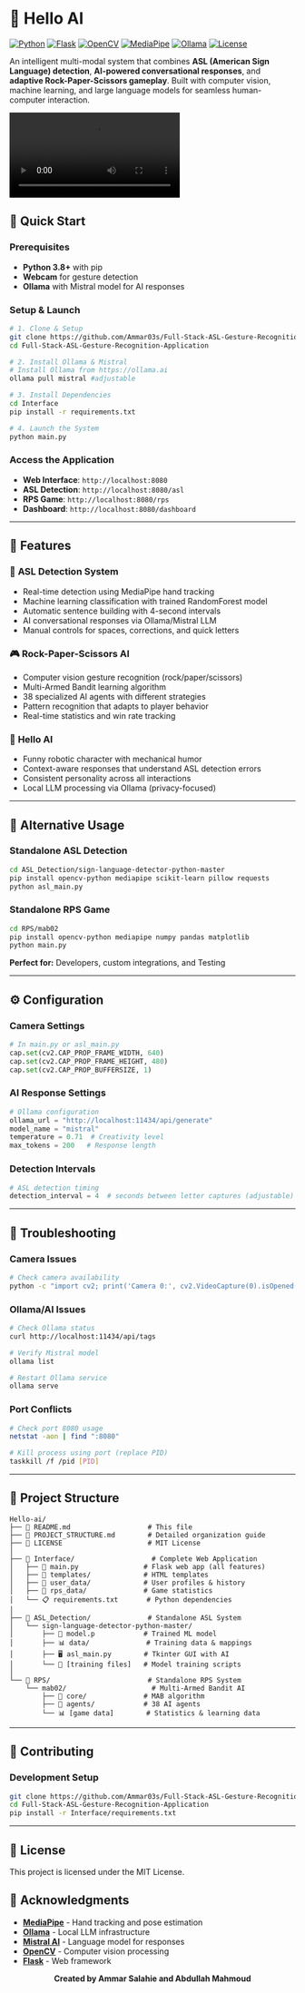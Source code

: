# 🤖 Hello AI

[![Python](https://img.shields.io/badge/Python-3.8+-blue.svg)](https://python.org)
[![Flask](https://img.shields.io/badge/Flask-2.0+-green.svg)](https://flask.palletsprojects.com/)
[![OpenCV](https://img.shields.io/badge/OpenCV-4.0+-red.svg)](https://opencv.org/)
[![MediaPipe](https://img.shields.io/badge/MediaPipe-Latest-orange.svg)](https://mediapipe.dev/)
[![Ollama](https://img.shields.io/badge/Ollama-Mistral-purple.svg)](https://ollama.ai/)
[![License](https://img.shields.io/badge/License-MIT-yellow.svg)](LICENSE)

An intelligent multi-modal system that combines **ASL (American Sign Language) detection**, **AI-powered conversational responses**, and **adaptive Rock-Paper-Scissors gameplay**. Built with computer vision, machine learning, and large language models for seamless human-computer interaction.

![Hello AI Demo](Demo.mp4)

## 🚀 **Quick Start**

### Prerequisites
- **Python 3.8+** with pip
- **Webcam** for gesture detection
- **Ollama** with Mistral model for AI responses

### Setup & Launch
```bash
# 1. Clone & Setup
git clone https://github.com/Ammar03s/Full-Stack-ASL-Gesture-Recognition-Application.git
cd Full-Stack-ASL-Gesture-Recognition-Application

# 2. Install Ollama & Mistral
# Install Ollama from https://ollama.ai
ollama pull mistral #adjustable

# 3. Install Dependencies
cd Interface
pip install -r requirements.txt

# 4. Launch the System
python main.py
```

### Access the Application
- **Web Interface**: `http://localhost:8080`
- **ASL Detection**: `http://localhost:8080/asl`
- **RPS Game**: `http://localhost:8080/rps`
- **Dashboard**: `http://localhost:8080/dashboard`

---

## 🎯 **Features**

### 🤟 **ASL Detection System**
- Real-time detection using MediaPipe hand tracking
- Machine learning classification with trained RandomForest model
- Automatic sentence building with 4-second intervals
- AI conversational responses via Ollama/Mistral LLM
- Manual controls for spaces, corrections, and quick letters

### 🎮 **Rock-Paper-Scissors AI**
- Computer vision gesture recognition (rock/paper/scissors)
- Multi-Armed Bandit learning algorithm
- 38 specialized AI agents with different strategies
- Pattern recognition that adapts to player behavior
- Real-time statistics and win rate tracking

### 🤖 **Hello AI**
- Funny robotic character with mechanical humor
- Context-aware responses that understand ASL detection errors
- Consistent personality across all interactions
- Local LLM processing via Ollama (privacy-focused)

---

## 🔧 **Alternative Usage**

### Standalone ASL Detection
```bash
cd ASL_Detection/sign-language-detector-python-master
pip install opencv-python mediapipe scikit-learn pillow requests
python asl_main.py
```

### Standalone RPS Game
```bash
cd RPS/mab02
pip install opencv-python mediapipe numpy pandas matplotlib
python main.py
```

**Perfect for:** Developers, custom integrations, and Testing

---

## ⚙️ **Configuration**

### Camera Settings
```python
# In main.py or asl_main.py
cap.set(cv2.CAP_PROP_FRAME_WIDTH, 640)
cap.set(cv2.CAP_PROP_FRAME_HEIGHT, 480)
cap.set(cv2.CAP_PROP_BUFFERSIZE, 1)
```

### AI Response Settings
```python
# Ollama configuration
ollama_url = "http://localhost:11434/api/generate"
model_name = "mistral"
temperature = 0.71  # Creativity level
max_tokens = 200   # Response length
```

### Detection Intervals
```python
# ASL detection timing
detection_interval = 4  # seconds between letter captures (adjustable)
```

---

## 🚨 **Troubleshooting**

### Camera Issues
```bash
# Check camera availability
python -c "import cv2; print('Camera 0:', cv2.VideoCapture(0).isOpened())"
```

### Ollama/AI Issues
```bash
# Check Ollama status
curl http://localhost:11434/api/tags

# Verify Mistral model
ollama list

# Restart Ollama service
ollama serve
```

### Port Conflicts
```bash
# Check port 8080 usage
netstat -aon | find ":8080"

# Kill process using port (replace PID)
taskkill /f /pid [PID]
```

---

## 📁 **Project Structure**

```
Hello-ai/
├── 📖 README.md                   # This file
├── 📖 PROJECT_STRUCTURE.md        # Detailed organization guide
├── 📄 LICENSE                     # MIT License
│
├── 🎯 Interface/                   # Complete Web Application
│   ├── 🐍 main.py                # Flask web app (all features)
│   ├── 📁 templates/             # HTML templates
│   ├── 👤 user_data/             # User profiles & history
│   ├── 🎲 rps_data/              # Game statistics
│   └── 📋 requirements.txt       # Python dependencies
│
├── 🤖 ASL_Detection/              # Standalone ASL System
│   └── sign-language-detector-python-master/
│       ├── 🧠 model.p            # Trained ML model
│       ├── 📊 data/              # Training data & mappings
│       ├── 🖥️ asl_main.py        # Tkinter GUI with AI
│       └── 📁 [training files]   # Model training scripts
│
└── 🎲 RPS/                        # Standalone RPS System
    └── mab02/                     # Multi-Armed Bandit AI
        ├── 🧠 core/              # MAB algorithm
        ├── 🤖 agents/            # 38 AI agents
        └── 📊 [game data]        # Statistics & learning data
```

---

## 🤝 **Contributing**

### Development Setup
```bash
git clone https://github.com/Ammar03s/Full-Stack-ASL-Gesture-Recognition-Application.git
cd Full-Stack-ASL-Gesture-Recognition-Application
pip install -r Interface/requirements.txt
```

---

## 📄 **License**

This project is licensed under the MIT License.

## 🙏 **Acknowledgments**

- **[MediaPipe](https://mediapipe.dev/)** - Hand tracking and pose estimation
- **[Ollama](https://ollama.ai/)** - Local LLM infrastructure
- **[Mistral AI](https://mistral.ai/)** - Language model for responses
- **[OpenCV](https://opencv.org/)** - Computer vision processing
- **[Flask](https://flask.palletsprojects.com/)** - Web framework

<div align="center">

**Created by Ammar Salahie and Abdullah Mahmoud**

</div> 
